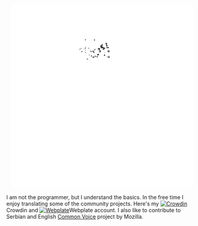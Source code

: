 # 
<p align="center">
<img src="https://raw.githubusercontent.com/Fooftilly/Fooftilly.github.io/master/images/plato.gif" />
</p>


I am not the programmer, but I understand the basics. In the free time I enjoy translating some of the community projects. Here's my [![Crowdin](https://crowdin.com/favicon-16x16.png "Crowdin")](https://crowdin.com/profile/Fooftilly)Crowdin and <a href="https://hosted.weblate.org/user/CoBE10/"><img alt= "Webplate" src="https://weblate.org/favicon.ico" width="16"></a>Webplate account. I also like to contribute to Serbian and English <a href="https://commonvoice.mozilla.org/">Common Voice</a> project by Mozilla.
